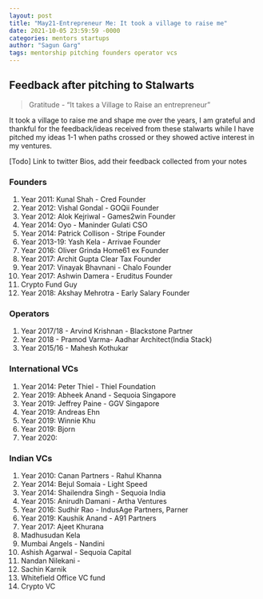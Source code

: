 ```yaml
---
layout: post
title: "May21-Entrepreneur Me: It took a village to raise me"
date: 2021-10-05 23:59:59 -0000
categories: mentors startups
author: "Sagun Garg"
tags: mentorship pitching founders operator vcs
---
```


## Feedback after pitching to Stalwarts

> Gratitude - “It takes a Village to Raise an entrepreneur”

It took a village to raise me and shape me over the years, I am grateful and thankful for the feedback/ideas received from these stalwarts while I have pitched my ideas 1-1 when paths crossed or they showed active interest in my ventures. 

[Todo] Link to twitter Bios, add their feedback collected from your notes

### Founders
1. Year 2011: Kunal Shah - Cred Founder 
2. Year 2012: Vishal Gondal - GOQii Founder
3. Year 2012: Alok Kejriwal - Games2win Founder
4. Year 2014: Oyo - Maninder Gulati CSO 
5. Year 2014: Patrick Collison - Stripe Founder
6. Year 2013-19: Yash Kela - Arrivae Founder
7. Year 2016: Oliver Grinda Home61 ex Founder
8. Year 2017: Archit Gupta Clear Tax Founder 
9. Year 2017: Vinayak Bhavnani - Chalo Founder
10. Year 2017: Ashwin Damera - Eruditus Founder 
11. Crypto Fund Guy
12. Year 2018: Akshay Mehrotra - Early Salary Founder 

### Operators
1. Year 2017/18 - Arvind Krishnan -  Blackstone Partner
2. Year 2018 - Pramod Varma- Aadhar Architect(India Stack)
3. Year 2015/16 - Mahesh Kothukar

### International VCs
1. Year 2014: Peter Thiel - Thiel Foundation
2. Year 2019: Abheek Anand - Sequoia Singapore
3. Year 2019: Jeffrey Paine - GGV Singapore
4. Year 2019: Andreas Ehn
6. Year 2019: Winnie Khu
7. Year 2019: Bjorn 
8. Year 2020: 

### Indian VCs
1. Year 2010: Canan Partners - Rahul Khanna
2. Year 2014: Bejul Somaia - Light Speed
3. Year 2014: Shailendra Singh - Sequoia India 
3. Year 2015: Anirudh Damani - Artha Ventures
4. Year 2016: Sudhir Rao - IndusAge Partners, Parner
5. Year 2019: Kaushik Anand - A91 Partners
6. Year 2017: Ajeet Khurana
8. Madhusudan Kela
9. Mumbai Angels - Nandini 
10. Ashish Agarwal - Sequoia Capital 
11. Nandan Nilekani - 
12. Sachin Karnik 
13. Whitefield Office VC fund
14. Crypto VC